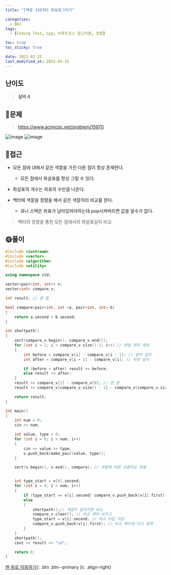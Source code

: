```yaml
---
title: "[백준 15970] 화살표그리기"

categories:
  - BOJ
tags:
  - [Coding Test, Cpp, 브루트포스 알고리즘, 정렬]

toc: true
toc_sticky: true

date: 2022-02-25
last_modified_at: 2022-02-25
---
```


## 난이도

> **실버 4**

## 📜문제

> <https://www.acmicpc.net/problem/15970>

![image](https://user-images.githubusercontent.com/81313733/155717617-c21f9895-3b36-4b81-a653-453180c4d623.png)
![image](https://user-images.githubusercontent.com/81313733/155718380-c4148cf0-6c85-46c8-bc9d-7416a6be6f70.png)

## 🔎접근

- 모든 점에 대해서 같은 색깔을 가진 다른 점이 항상 존재한다.
  - 모든 점에서 화살표를 항상 그릴 수 있다.
- 화살표의 개수는 좌표의 수만큼 나온다.

- 백터에 색깔을 정렬을 해서 같은 색깔끼리 비교를 한다.
  - 큐나 스택은 좌표가 남아있어야하는데 pop시켜버리면 값을 알수가 없다.

> 벡터의 정렬을 통한 모든 점에서의 화살표길이 비교

## 🌞풀이

```c++
#include <iostream>
#include <vector>
#include <algorithm>
#include <utility>

using namespace std;

vector<pair<int, int>> v;
vector<int> compare_v;

int result; // 총 합

bool compare(pair<int, int >a, pair<int, int> b)
{
	return a.second < b.second;
}

int shortpath()
{
	sort(compare_v.begin(), compare_v.end());
	for (int i = 1; i < compare_v.size()-1; i++) // 맨앞 맨뒤 제외
	{
		int before = compare_v[i] - compare_v[i - 1]; // 앞의 길이
		int after = compare_v[i + 1] - compare_v[i]; // 뒤의 길이

		if (before < after) result += before;
		else result += after;
	}
	result += compare_v[1] - compare_v[0]; // 맨 앞
	result += compare_v[compare_v.size() - 1] - compare_v[compare_v.size() - 2]; // 맨 뒤

	return result;
}

int main()
{
	int num = 0;
	cin >> num;

	int value, type = 0;
	for (int i = 0; i < num; i++)
	{
		cin >> value >> type;
		v.push_back(make_pair(value, type));
	}

	sort(v.begin(), v.end(), compare); // 색깔에 따른 오름차순 정렬


	int type_start = v[0].second;
	for (int i = 0; i < num; i++)
	{
		if (type_start == v[i].second) compare_v.push_back(v[i].first); // 색깔이 같으면 백터에 넣는다.
		else
		{
			shortpath();// 색깔이 달라지면 비교
			compare_v.clear(); // 비교 백터 비우고
			type_start = v[i].second; // 비교 타입 저장
			compare_v.push_back(v[i].first); // 비교 벡터에 다시 입력
		}
	}
	shortpath();
	cout << result << "\n";

	return 0;
}
```

[맨 위로 이동하기](#){: .btn .btn--primary }{: .align-right}
